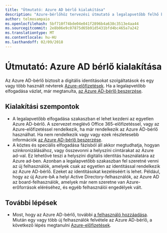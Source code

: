 ```yaml
---
title: "Útmutató: Azure AD bérlő kialakítása"
description: "Azure-bérlőhöz tervezési útmutató a legalapvetőbb felhő bevezetési stratégia részeként"
author: telmosampaio
ms.openlocfilehash: 5bf710f74bde04e041f2896b4a638c3513e4aa44
ms.sourcegitcommit: 2e8b06e9c07875d65b91d5431bfd4bc465a7a242
ms.translationtype: MT
ms.contentlocale: hu-HU
ms.lasthandoff: 02/09/2018
---
```

# <a name="guidance-azure-ad-tenant-design"></a>Útmutató: Azure AD bérlő kialakítása

Az Azure AD-bérlő biztosít a digitális identitásokat szolgáltatások és egy vagy több használt névterek [Azure-előfizetések](subscription-explainer.md). Ha a legalapvetőbb elfogadása vázlat, már megtanulta, [az Azure AD-bérlő beszerzése][how-to-get-aad-tenant]. 

## <a name="design-considerations"></a>Kialakítási szempontok

- A legalapvetőbb elfogadása szakaszban el lehet kezdeni az egyetlen Azure AD-bérlő. A szervezet meglévő Office 365-előfizetéssel, vagy az Azure-előfizetéssel rendelkezik, ha már rendelkezik az Azure AD-bérlő használhat. Ha nem rendelkezik vagy vagy ezek részletesebb információk [az Azure AD-bérlő beszerzése][how-to-get-aad-tenant]. 
- A köztes és speciális elfogadása fázisból áll akkor megtudhatja, hogyan szinkronizálásához, vagy összevonni a helyszíni címtárakat az Azure ad-val. Ez lehetővé teszi a helyszíni digitális identitás használatára az Azure ad-ben. Azonban a legalapvetőbb szakaszban fel szeretné venni az új felhasználók, amelyek csak az egyetlen az identitással rendelkezik az Azure AD-bérlő. Ezeket az identitásokat kezeléséért is lehet. Például, hogy az új Azure-bA a helyi Active Directory-felhasználók, az Azure AD az board-felhasználók, amelyek már nem szeretne van Azure-erőforrások eléréséhez, és egyéb felhasználói engedélyek vált.

## <a name="next-steps"></a>További lépések

* Most, hogy az Azure AD-bérlő, további [a felhasználó hozzáadása][azure-ad-add-user]. Miután egy vagy több új felhasználók felvétele az Azure AD-bérlő, a következő lépés megtanulni [Azure-előfizetések](subscription-explainer.md).

<!-- Links -->

[azure-ad-add-user]: /azure/active-directory/add-users-azure-active-directory?toc=/azure/architecture/cloud-adoption-guide/toc.json
[docs-manage-azure-ad]: /azure/active-directory/active-directory-administer?toc=/azure/architecture/cloud-adoption-guide/toc.json
[docs-tenant]: /azure/active-directory/develop/active-directory-howto-tenant?toc=/azure/architecture/cloud-adoption-guide/toc.json
[docs-associate-subscription]: /azure/active-directory/active-directory-how-subscriptions-associated-directory?toc=/azure/architecture/cloud-adoption-guide/toc.json
[how-to-get-aad-tenant]: /azure/active-directory/develop/active-directory-howto-tenant?toc=/azure/architecture/cloud-adoption-guide/toc.json